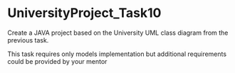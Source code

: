 # UniversityProject_Task10
Create a JAVA project based on the University UML class diagram from the previous task. 

This task requires only models implementation but additional requirements could be provided by your mentor             






